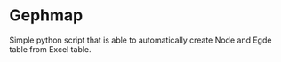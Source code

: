# Gephmap
Simple python script that is able to automatically create Node and Egde table from Excel table.
